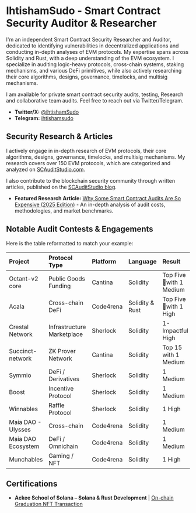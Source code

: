 # IhtishamSudo - Smart Contract Security Auditor & Researcher

I'm an independent Smart Contract Security Researcher and Auditor, dedicated to identifying vulnerabilities in decentralized applications and conducting in-depth analyses of EVM protocols. My expertise spans across Solidity and Rust, with a deep understanding of the EVM ecosystem. I specialize in auditing logic-heavy protocols, cross-chain systems, staking mechanisms, and various DeFi primitives, while also actively researching their core algorithms, designs, governance, timelocks, and multisig mechanisms.

I am available for private smart contract security audits, testing, Research and collaborative team audits. Feel free to reach out via Twitter/Telegram.

-   **Twitter/X:** [@ihtishamSudo](https://twitter.com/ihtishamSudo)
-   **Telegram:** [ihtishamsudo](https://t.me/ihtishamsudo)

## Security Research & Articles

I actively engage in in-depth research of EVM protocols, their core algorithms, designs, governance, timelocks, and multisig mechanisms. My research covers over 150 EVM protocols, which are categorized and analyzed on [SCAuditStudio.com](https://scauditstudio.com/categories).

I also contribute to the blockchain security community through written articles, published on the [SCAuditStudio blog](https://scauditstudio.com/blog).

-   **Featured Research Article:** [Why Some Smart Contract Audits Are So Expensive (2025 Edition)](https://scauditstudio.com/blog/Why-Some-Smart-Contract-Audits-Are-So-Expensive-(2025-Edition)) - An in-depth analysis of audit costs, methodologies, and market benchmarks.

## Notable Audit Contests & Engagements
Here is the table reformatted to match your example:

| Project | Protocol Type | Platform | Language | Result | Links |
|:---|:---|:---|:---|:---|:---|
| Octant-v2 core | Public Goods Funding | Cantina | Solidity | Top Five🏅with 1 Medium | [Competition](https://cantina.xyz/code/917d796b-48d0-41d0-bb40-be137b7d3db5) |
| Acala | Cross-chain DeFi | Code4rena | Solidity & Rust | Top Five🏅with 1 High | [Bug](https://github.com/code-423n4/2024-03-acala-findings/issues/16) |
| Crestal Network | Infrastructure Marketplace| Sherlock | Solidity | 1-Impactful High | [Bug](https://github.com/sherlock-audit/2025-03-crestal-network-judging/issues/578) |
| Succinct-network | ZK Prover Network | Cantina | Solidity | Top 15 with 1 Medium | [Competition](https://cantina.xyz/competitions/bd882748-077e-4e55-853f-f8df70109dbb) |
| Symmio | DeFi / Derivatives | Sherlock | Solidity |  1 Medium | [Bug](https://github.com/sherlock-audit/2025-03-symm-io-stacking-judging/issues/488) |
| Boost | Incentive Protocol | Sherlock | Solidity |  1 Medium | [Bug](https://github.com/sherlock-audit/2024-06-boost-aa-wallet-judging/issues/241) |
| Winnables | Raffle Protocol | Sherlock | Solidity |  1 High | [Bug](https://github.com/sherlock-audit/2024-08-winnables-raffles-judging/issues/431) |
| Maia DAO - Ulysses | Cross-chain | Code4rena | Solidity |  1 Medium | [Bug](https://github.com/code-423n4/2023-09-maia-findings/issues/399) |
| Maia DAO Ecosystem | DeFi / Omnichain | Code4rena | Solidity |  1 Medium | [Bug](https://github.com/code-423n4/2023-05-maia-findings/issues/583) |
| Munchables | Gaming / NFT | Code4rena | Solidity |  1 High | [Bug](https://github.com/code-423n4/2024-07-munchables-findings/issues/198) |
## Certifications

-   **Ackee School of Solana – Solana & Rust Development** | [On-chain Graduation NFT Transaction](https://solscan.io/tx/3YYEpgmMESSDcKGcSSkKe49Dc62GRdGHRh6tnoRt9bHTpG56NRsoYoLVYHsbBTbaxVoygBGg1BgzENNwKyPYEe1U)
